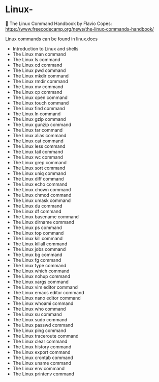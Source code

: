 # Linux-

🔗 The Linux Command Handbook by Flavio Copes:
https://www.freecodecamp.org/news/the-linux-commands-handbook/

Linux commands can be found in linux.docs 
<ul>
  <li>
Introduction to Linux and shells
  <li>
The Linux man command
  <li>
The Linux ls command
  <li>
The Linux cd command
  <li>
The Linux pwd command
  <li>  
The Linux mkdir command
  <li>
The Linux rmdir command
  <li>
The Linux mv command
  <li>  
The Linux cp command
  <li>
The Linux open command
  <li>
The Linux touch command
  <li>
The Linux find command
  <li>
The Linux ln command
  <li>
The Linux gzip command
  <li>
The Linux gunzip command
  <li>
The Linux tar command
  <li>
The Linux alias command
  <li>
The Linux cat command
  <li>
The Linux less command
  <li>
The Linux tail command
  <li>
The Linux wc command
  <li>
The Linux grep command
  <li>
The Linux sort command
  <li>
The Linux uniq command
  <li>
The Linux diff command
  <li>
The Linux echo command
  <li>
The Linux chown command
  <li>
The Linux chmod command
  <li>
The Linux umask command
  <li>
The Linux du command
  <li>
The Linux df command
  <li>
The Linux basename command
  <li>
The Linux dirname command
  <li>
The Linux ps command
  <li>
The Linux top command
  <li>
The Linux kill command
  <li>
The Linux killall command
  <li>
The Linux jobs command
  <li>
The Linux bg command
  <li>
The Linux fg command
  <li>
The Linux type command
  <li>
The Linux which command
  <li>
The Linux nohup command
  <li>
The Linux xargs command
  <li>
The Linux vim editor command
  <li>
The Linux emacs editor command
  <li>
The Linux nano editor command
  <li>
The Linux whoami command
  <li>
The Linux who command
  <li>
The Linux su command
  <li>
The Linux sudo command
  <li>
The Linux passwd command
   <li>
The Linux ping command
   <li>
The Linux traceroute command
   <li>
The Linux clear command
   <li>
The Linux history command
   <li>
The Linux export command
   <li>
The Linux crontab command
   <li>
The Linux uname command
   <li>
The Linux env command
   <li>
The Linux printenv command
</ul>
